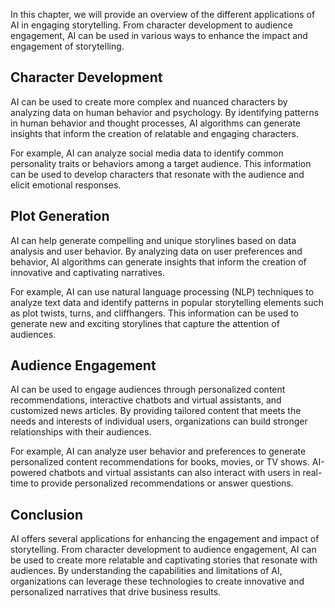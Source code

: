 
In this chapter, we will provide an overview of the different applications of AI in engaging storytelling. From character development to audience engagement, AI can be used in various ways to enhance the impact and engagement of storytelling.

Character Development
---------------------

AI can be used to create more complex and nuanced characters by analyzing data on human behavior and psychology. By identifying patterns in human behavior and thought processes, AI algorithms can generate insights that inform the creation of relatable and engaging characters.

For example, AI can analyze social media data to identify common personality traits or behaviors among a target audience. This information can be used to develop characters that resonate with the audience and elicit emotional responses.

Plot Generation
---------------

AI can help generate compelling and unique storylines based on data analysis and user behavior. By analyzing data on user preferences and behavior, AI algorithms can generate insights that inform the creation of innovative and captivating narratives.

For example, AI can use natural language processing (NLP) techniques to analyze text data and identify patterns in popular storytelling elements such as plot twists, turns, and cliffhangers. This information can be used to generate new and exciting storylines that capture the attention of audiences.

Audience Engagement
-------------------

AI can be used to engage audiences through personalized content recommendations, interactive chatbots and virtual assistants, and customized news articles. By providing tailored content that meets the needs and interests of individual users, organizations can build stronger relationships with their audiences.

For example, AI can analyze user behavior and preferences to generate personalized content recommendations for books, movies, or TV shows. AI-powered chatbots and virtual assistants can also interact with users in real-time to provide personalized recommendations or answer questions.

Conclusion
----------

AI offers several applications for enhancing the engagement and impact of storytelling. From character development to audience engagement, AI can be used to create more relatable and captivating stories that resonate with audiences. By understanding the capabilities and limitations of AI, organizations can leverage these technologies to create innovative and personalized narratives that drive business results.
